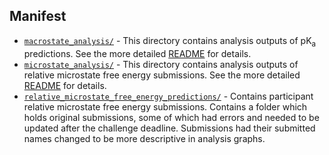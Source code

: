 ## Manifest

- [`macrostate_analysis/`](macrostate_analysis/) - This directory contains analysis outputs of pK<sub>a</sub> predictions. See the more detailed [README](macrostate_analysis/README.md) for details.
- [`microstate_analysis/`](microstate_analysis/) - This directory contains analysis outputs of relative microstate free energy submissions. See the more detailed [README](microstate_analysis/README.md) for details.
- [`relative_microstate_free_energy_predictions/`](relative_microstate_free_energy_predictions/) - Contains participant relative microstate free energy submissions. Contains a folder which holds original submissions, some of which had errors and needed to be updated after the challenge deadline. Submissions had their submitted names changed to be more descriptive in analysis graphs. 
